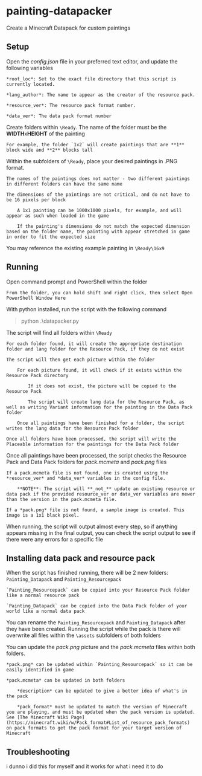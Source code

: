 # painting-datapacker
Create a Minecraft Datapack for custom paintings

## Setup
Open the *config.json* file in your preferred text editor, and update the following variables

	*root_loc*: Set to the exact file directory that this script is currently located.	
	
	*lang_author*: The name to appear as the creator of the resource pack.
	
	*resource_ver*: The resource pack format number.
	
	*data_ver*: The data pack format number
	
Create folders within `\Ready`. The name of the folder must be the **WIDTH**x**HEIGHT** of the painting

	For example, the folder `1x2` will create paintings that are **1** block wide and **2** blocks tall
	
Within the subfolders of `\Ready`, place your desired paintings in .PNG format. 

	The names of the paintings does not matter - two different paintings in different folders can have the same name
	
	The dimensions of the paintings are not critical, and do not have to be 16 pixels per block
	
		A 1x1 painting can be 1000x1000 pixels, for example, and will appear as such when loaded in the game
		
		If the painting's dimensions do not match the expected dimension based on the folder name, the painting with appear stretched in game in order to fit the expected size
		
You may reference the existing example painting in `\Ready\16x9`


## Running
Open command prompt and PowerShell within the folder

	From the folder, you can hold shift and right click, then select Open PowerShell Window Here
	
With python installed, run the script with the following command

> python .\datapacker.py

The script will find all folders within `\Ready`

	For each folder found, it will create the appropriate destination folder and lang folder for the Resource Pack, if they do not exist
	
	The script will then get each picture within the folder
	
		For each picture found, it will check if it exists within the Resource Pack directory
		
			If it does not exist, the picture will be copied to the Resource Pack
			
			The script will create lang data for the Resource Pack, as well as writing Variant information for the painting in the Data Pack folder
			
		Once all paintings have been finished for a folder, the script writes the lang data for the Resource Pack folder
		
	Once all folders have been processed, the script will write the Placeable information for the paintings for the Data Pack folder
	
Once all paintings have been processed, the script checks the Resource Pack and Data Pack folders for *pack.mcmeta* and *pack.png* files

	If a pack.mcmeta file is not found, one is created using the *resource_ver* and *data_ver* variables in the config file.
	
		**NOTE**: The script will **_not_** update an existing resource or data pack if the provided resource_ver or data_ver variables are newer than the version in the pack.mcmeta file.
		
	If a *pack.png* file is not found, a sample image is created. This image is a 1x1 black pixel.
	
When running, the script will output almost every step, so if anything appears missing in the final output, you can check the script output to see if there were any errors for a specific file

## Installing data pack and resource pack
When the script has finished running, there will be 2 new folders: `Painting_Datapack` and `Painting_Resourcepack`

	`Painting_Resourcepack` can be copied into your Resource Pack folder like a normal resource pack
	
	`Painting_Datapack` can be copied into the Data Pack folder of your world like a normal data pack
	
You can rename the `Painting_Resourcepack` and `Painting_Datapack` after they have been created. Running the script while the pack is there will overwrite all files within the `\assets` subfolders of both folders

You can update the _pack.png_ picture and the _pack.mcmeta_ files within both folders.

	*pack.png* can be updated within `Painting_Resourcepack` so it can be easily identified in game
	
	*pack.mcmeta* can be updated in both folders
	
		*description* can be updated to give a better idea of what's in the pack
		
		*pack_format* must be updated to match the version of Minecraft you are playing, and must be updated when the pack version is updated. See [The Minecraft Wiki Page](https://minecraft.wiki/w/Pack_format#List_of_resource_pack_formats) on pack formats to get the pack format for your target version of Minecraft

## Troubleshooting
i dunno i did this for myself and it works for what i need it to do